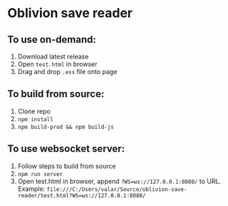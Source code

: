 # Oblivion save reader

## To use on-demand:

1. Download latest release
2. Open `test.html` in browser
3. Drag and drop `.ess` file onto page

## To build from source:

1. Clone repo
2. `npm install`
3. `npm build-prod && npm build-js`

## To use websocket server:

1. Follow steps to build from source
2. `npm run server`
3. Open test.html in browser, append `?WS=ws://127.0.0.1:8080/` to URL. Example: `file:///C:/Users/valar/Source/oblivion-save-reader/test.html?WS=ws://127.0.0.1:8080/`